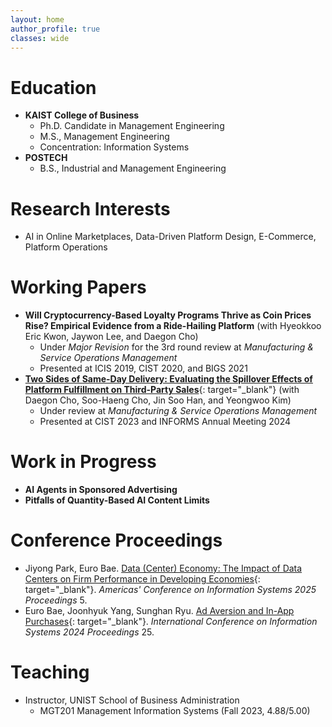 ```yaml
---
layout: home
author_profile: true
classes: wide
---
```

# Education
* **KAIST College of Business**
  - Ph.D. Candidate in Management Engineering
  - M.S., Management Engineering
  - Concentration: Information Systems
* **POSTECH**
  - B.S., Industrial and Management Engineering

# Research Interests
* AI in Online Marketplaces, Data-Driven Platform Design, E-Commerce, Platform Operations

# Working Papers
* **Will Cryptocurrency-Based Loyalty Programs Thrive as Coin Prices Rise? Empirical Evidence from a Ride-Hailing Platform** (with Hyeokkoo Eric Kwon, Jaywon Lee, and Daegon Cho)
  - Under _Major Revision_ for the 3rd round review at _Manufacturing & Service Operations Management_
  - Presented at ICIS 2019, CIST 2020, and BIGS 2021
* [**Two Sides of Same-Day Delivery: Evaluating the Spillover Effects of Platform Fulfillment on Third-Party Sales**](https://papers.ssrn.com/abstract=4854395){: target="_blank"} (with Daegon Cho, Soo-Haeng Cho, Jin Soo Han, and Yeongwoo Kim)
  - Under review at _Manufacturing & Service Operations Management_
  - Presented at CIST 2023 and INFORMS Annual Meeting 2024

# Work in Progress
* **AI Agents in Sponsored Advertising**
* **Pitfalls of Quantity-Based AI Content Limits**

# Conference Proceedings
* Jiyong Park, Euro Bae. [Data (Center) Economy: The Impact of Data Centers on Firm Performance in Developing Economies](https://aisel.aisnet.org/amcis2025/ict_global/ict_global/5/){: target="_blank"}. _Americas' Conference on Information Systems 2025 Proceedings_ 5.
* Euro Bae, Joonhyuk Yang, Sunghan Ryu. [Ad Aversion and In-App Purchases](https://aisel.aisnet.org/icis2024/user_behav/user_behav/25/){: target="_blank"}. _International Conference on Information Systems 2024 Proceedings_ 25.

# Teaching
* Instructor, UNIST School of Business Administration
  - MGT201 Management Information Systems (Fall 2023, 4.88/5.00)
